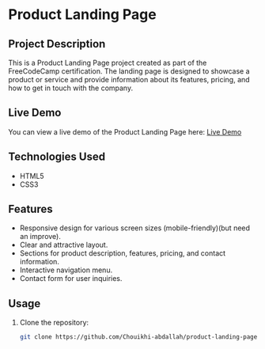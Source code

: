 # Product Landing Page

## Project Description

This is a Product Landing Page project created as part of the FreeCodeCamp certification. The landing page is designed to showcase a product or service and provide information about its features, pricing, and how to get in touch with the company.

## Live Demo

You can view a live demo of the Product Landing Page here: [Live Demo](https://codepen.io/Chouikhi-abdallah/pen/abPyGbO)

## Technologies Used

- HTML5
- CSS3

## Features

- Responsive design for various screen sizes (mobile-friendly)(but need an improve).
- Clear and attractive layout.
- Sections for product description, features, pricing, and contact information.
- Interactive navigation menu.
- Contact form for user inquiries.

## Usage

1. Clone the repository:

   ```bash
   git clone https://github.com/Chouikhi-abdallah/product-landing-page.git
